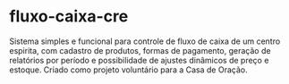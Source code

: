 # fluxo-caixa-cre
Sistema simples e funcional para controle de fluxo de caixa de um centro espirita, com cadastro de produtos, formas de pagamento, geração de relatórios por período e possibilidade de ajustes dinâmicos de preço e estoque.  Criado como projeto voluntário para a Casa de Oração.
